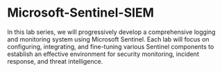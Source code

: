 # Microsoft-Sentinel-SIEM
In this lab series, we will progressively develop a comprehensive logging and monitoring system using Microsoft Sentinel. Each lab will focus on configuring, integrating, and fine-tuning various Sentinel components to establish an effective environment for security monitoring, incident response, and threat intelligence.
